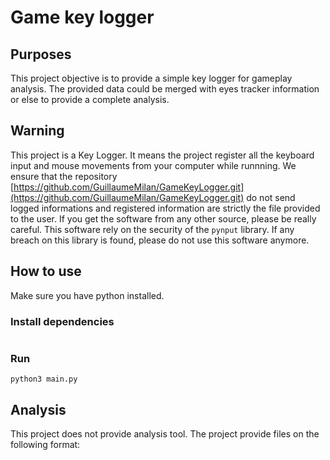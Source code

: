 # Game key logger

## Purposes

This project objective is to provide a simple key logger for gameplay analysis. The provided data could be merged with eyes tracker information or else to provide a complete analysis.

## Warning

This project is a Key Logger. It means the project register all the keyboard input and mouse movements from your computer while runnning. We ensure that the repository [https://github.com/GuillaumeMilan/GameKeyLogger.git](https://github.com/GuillaumeMilan/GameKeyLogger.git) do not send logged informations and registered information are strictly the file provided to the user. If you get the software from any other source, please be really careful.
This software rely on the security of the `pynput` library. If any breach on this library is found, please do not use this software anymore.

## How to use

Make sure you have python installed.


### Install dependencies

```
```

### Run

```
python3 main.py
```

## Analysis

This project does not provide analysis tool. The project provide files on the following format:

```
```

